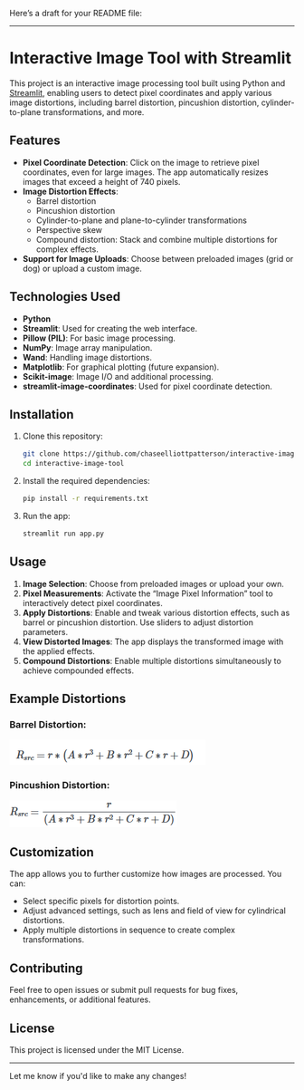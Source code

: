 Here’s a draft for your README file:

---

# Interactive Image Tool with Streamlit

This project is an interactive image processing tool built using Python and [Streamlit](https://streamlit.io/), enabling users to detect pixel coordinates and apply various image distortions, including barrel distortion, pincushion distortion, cylinder-to-plane transformations, and more.

## Features

- **Pixel Coordinate Detection**: Click on the image to retrieve pixel coordinates, even for large images. The app automatically resizes images that exceed a height of 740 pixels.
- **Image Distortion Effects**:
  - Barrel distortion
  - Pincushion distortion
  - Cylinder-to-plane and plane-to-cylinder transformations
  - Perspective skew
  - Compound distortion: Stack and combine multiple distortions for complex effects.
- **Support for Image Uploads**: Choose between preloaded images (grid or dog) or upload a custom image.
  
## Technologies Used

- **Python**
- **Streamlit**: Used for creating the web interface.
- **Pillow (PIL)**: For basic image processing.
- **NumPy**: Image array manipulation.
- **Wand**: Handling image distortions.
- **Matplotlib**: For graphical plotting (future expansion).
- **Scikit-image**: Image I/O and additional processing.
- **streamlit-image-coordinates**: Used for pixel coordinate detection.

## Installation

1. Clone this repository:
    ```bash
    git clone https://github.com/chaseelliottpatterson/interactive-image-tool
    cd interactive-image-tool
    ```

2. Install the required dependencies:
    ```bash
    pip install -r requirements.txt
    ```

3. Run the app:
    ```bash
    streamlit run app.py
    ```

## Usage

1. **Image Selection**: Choose from preloaded images or upload your own.
2. **Pixel Measurements**: Activate the “Image Pixel Information” tool to interactively detect pixel coordinates.
3. **Apply Distortions**: Enable and tweak various distortion effects, such as barrel or pincushion distortion. Use sliders to adjust distortion parameters.
4. **View Distorted Images**: The app displays the transformed image with the applied effects.
5. **Compound Distortions**: Enable multiple distortions simultaneously to achieve compounded effects.

## Example Distortions

### Barrel Distortion:
![Barrel Example](ExampleImages/barrel.png)

### Pincushion Distortion:
![Pincushion Example](ExampleImages/pincushion.png)

## Customization

The app allows you to further customize how images are processed. You can:

- Select specific pixels for distortion points.
- Adjust advanced settings, such as lens and field of view for cylindrical distortions.
- Apply multiple distortions in sequence to create complex transformations.

## Contributing

Feel free to open issues or submit pull requests for bug fixes, enhancements, or additional features.

## License

This project is licensed under the MIT License.

---

Let me know if you'd like to make any changes!